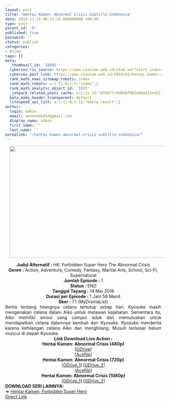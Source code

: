 ```yaml
---
layout: post
title: 'Hentai Kamen: Abnormal Crisis Subtitle Indonesia'
date: 2019-11-15 09:17:24.000000000 +00:00
type: post
parent_id: '0'
published: true
password: ''
status: publish
categories:
- Anime
tags: []
meta:
  _thumbnail_id: '18492'
  cyberseo_rss_source: https://www.ciunime.web.id/atom.xml?start-index=1801&max-results=150
  cyberseo_post_link: https://www.ciunime.web.id/2019/01/hentai-kamen-abnormal-crisis-subtitle.html
  rank_math_news_sitemap_robots: index
  rank_math_robots: a:1:{i:0;s:5:"index";}
  rank_math_analytic_object_id: '3337'
  _jetpack_related_posts_cache: a:1:{s:32:"8f6677c9d6b0f903e98ad32ec61f8deb";a:2:{s:7:"expires";i:1652513306;s:7:"payload";a:0:{}}}
  kata_make_header_transparent: default
  litespeed_vpi_list: a:1:{i:0;s:12:"empty result";}
author:
  login: admin
  email: senseads014@gmail.com
  display_name: admin
  first_name: ''
  last_name: ''
permalink: "/hentai-kamen-abnormal-crisis-subtitle-indonesia/"
---
```

<div class="separator" style="clear: both; text-align: center;"><a href="https://1.bp.blogspot.com/-nMgEt8Ksw2E/XFHqwmo4XCI/AAAAAAAAJK8/a4MFQKVgXDoP0DpnjnetKkUCKQWRoUtcACLcBGAs/s1600/Hentai%2BKamen%2B-%2BAbnormal%2BCrisis.jpg" imageanchor="1" style="margin-left: 1em; margin-right: 1em;"><img border="0" data-original-height="720" data-original-width="1280" height="360" src="{{ site.baseurl }}/assets/2019/11/Hentai%2BKamen%2B-%2BAbnormal%2BCrisis.jpg" width="640" /></a></div>
<p>
<div style="text-align: center;"><b>Judul</b><b><b> Alternatif</b> :</b> <span itemprop="name">HK: Forbidden Super Hero The Abnormal Crisis</span></div>
<div style="text-align: center;"><b><b>Genre :</b></b> Action, Adventure, Comedy, Fantasy, Martial Arts, School, Sci-Fi, Supernatural</div>
<div style="text-align: center;"><b>Jumlah Episode :</b> 1<br /><b>Status :&nbsp;</b>END<br /><b>Tanggal Tayang :</b> 14 Mei 2016<br /><b>Durasi per Episode :</b> 1 Jam 58 Menit</div>
<div style="text-align: center;"><b>Skor :</b> 7.1 (MyDramaList)</div>
<div style="text-align: center;"></div>
<div style="text-align: justify;">Berita tentang hilangnya celana tertutup setiap hari. Kyosuke masih mengenakan celana dalam Aiko untuk melawan kejahatan. Sementara itu, Aiko memiliki emosi yang campur aduk dan memutuskan untuk mendapatkan celana dalamnya kembali dari Kyosuke. Kyosuke menderita karena kehilangan celana Aiko dan menghilang. Musuh terbesar belum muncul di depan Kyosuke.</div>
<div style="text-align: justify;"></div>
<div style="text-align: justify;"></div>
<div style="text-align: center;"><b>Link Download Live Action :</b></div>
<div style="text-align: center;"></div>
<div style="text-align: center;"><b>Hentai Kamen: Abnormal Crisis (480p)</b></div>
<div style="text-align: center;">[<a href="https://drive.google.com/uc?id=1Yzqc8Wdk2MppG0n9B0gy9a7GiTGN1YYD" target="_blank" rel="noopener">GDrive</a>]<br />[<a href="https://acefile.co/f/10435915/dramaindo-name-hk2-mp4" target="_blank" rel="noopener">Acefile</a>]</div>
<div style="text-align: center;"></div>
<div style="text-align: center;"><b>Hentai Kamen: Abnormal Crisis (720p)</b><br />[<a href="https://drive.google.com/uc?id=1dHuw_WuN9mlGJc7lpfHOSaJaetlMzHoh" target="_blank" rel="noopener">GDrive_1</a>] [<a href="https://drive.google.com/uc?id=1ZlgynMYZhIndmxJXd208DbdZKBGSIw6c" target="_blank" rel="noopener">GDrive_2</a>]<br />[<a href="https://acefile.co/f/10435919/dramaindo-name-hentai-kamen-2-the-abnormal-crisis-720p-mkv" target="_blank" rel="noopener">Acefile</a>]</div>
<div style="text-align: center;"><b>Hentai Kamen: Abnormal Crisis (1080p)</b><br />[<a href="https://drive.google.com/uc?id=1_addtJ_Oj_8TcVS8xf2cb656KPYhbVwa" target="_blank" rel="noopener">GDrive_1</a>] [<a href="https://drive.google.com/uc?id=13dhBI_agfNG-4goglmiaT_GgQoVBQ4kz" target="_blank" rel="noopener">GDrive_2</a>]
<div style="text-align: left;"></div>
<div style="text-align: left;"></div>
<div style="text-align: left;"><b>DOWNLOAD SERI LAINNYA:</b></div>
<div style="text-align: left;"></div>
<div style="text-align: left;">=&gt;&nbsp;<a href="https://www.ciunime.web.id/2019/01/hentai-kamen-forbidden-super-hero.html" target="_blank" rel="noopener">Hentai Kamen: Forbidden Super Hero</a></div>
<div style="text-align: left;"></div>
</div>
<link rel="stylesheet" href="https://cdnjs.cloudflare.com/ajax/libs/font-awesome/4.7.0/css/font-awesome.min.css" />
<div class="divbtn"> <a href="https://handymansurrender.com/fihup8buzv?key=94550f7ce39444073321dde3b8782f97" class="btn"><i class="fa fa-download"></i> Direct Link</a> </div>
